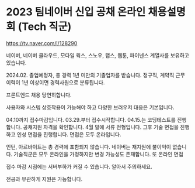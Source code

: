 # 2023 팀네이버 신입 공채 온라인 채용설명회 (Tech 직군)

https://tv.naver.com/l/128290

네이버, 네이버 클라우드, 모다일 웍스, 스노우, 랩스, 웹툰, 파이넨스 계열사를 보유하고 있습니다.

2024.02. 졸업예정자, 총 경력 1년 미만의 기졸업자를 받습니다. 정규직, 계약직 근무 이력이 1년 이상이면 경력사원으로 분류됩니다.

프론트엔드 채용 당연히합니다.

사용자와 시스템 상호작용이 가능해야 하고 다양한 브러우저 대응은 기본입니다.

04.10까지 접수마감입니다. 03.29.부터 접수시작합니다. 04.15.는 코딩테스트를 진행합니다. 공채지원 자격을 확인합니다. 4월 말에 서류 전형입니다. 그후 기술 면접을 진행하고 인성 면접을 진행합니다. 면접은 모두 온라입니다.

인턴, 아르바이트는 총 경력에 포함되지 않습니다. 네이버는 재지원에 불이익이 없습니다. 기술직군은 모두 온라인을 가정하지만 변경 가능성도 존재합니다. 또 온라인 면접

접수 마감 시점에는 서버부하가 커질 수 있습니다. 알아서 주의하세요.

전공과 무관하게 지원은 가능합니다.
